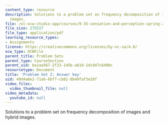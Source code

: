 ```yaml
---
content_type: resource
description: Solutions to a problem set on frequency decomposition of images and hybrid
  images.
file: /ol-ocw-studio-app/courses/9-35-sensation-and-perception-spring-2009/49d4a8e271a66bf7cb828b49faf3e28f_MIT9_35s09_sol_pset03.pdf
file_size: 275517
file_type: application/pdf
learning_resource_types:
- Assignments
license: https://creativecommons.org/licenses/by-nc-sa/4.0/
ocw_type: OCWFile
parent_title: Problem Sets
parent_type: CourseSection
parent_uid: ba1aa567-2f23-145b-a818-1dc847c6400c
resourcetype: Document
title: 'Problem Set 2: Answer key'
uid: 49d4a8e2-71a6-6bf7-cb82-8b49faf3e28f
video_files:
  video_thumbnail_file: null
video_metadata:
  youtube_id: null
---
```

Solutions to a problem set on frequency decomposition of images and hybrid images.